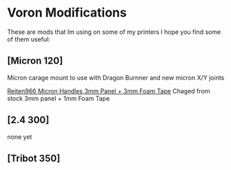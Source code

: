 # Voron Modifications

These are mods that Im using on some of my printers 
I hope you find some of them useful:

## [Micron 120]
Micron carage mount to use with Dragon Burnner and new micron X/Y joints


[Reiten966 Micron Handles 3mm Panel + 3mm Foam Tape](https://github.com/PrintersForAnts/Micron/tree/main/Mods/Reiten966/Micron_Handles)
Chaged from stock 3mm panel + 1mm Foam Tape


## [2.4 300]
none yet



## [Tribot 350]
